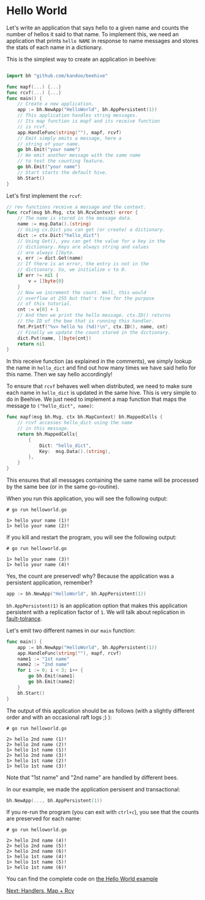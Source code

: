 # Hello World
Let's write an application that says hello to a given name
and counts the number of hellos it said to that name.
To implement this, we need an application that prints 
`hello NAME` in response to name messages and stores the stats of
each name in a dictionary.

This is the simplest way to create an application in beehive:
```go

import bh "github.com/kandoo/beehive"

func mapf(...) {...}
func rcvf(...) {...}
func main() {
	// Create a new application.
	app := bh.NewApp("HelloWorld", bh.AppPersistent(1))
	// This application handles string messages.
	// Its map function is mapf and its receive function
	// is rcvf.
	app.HandleFunc(string(""), mapf, rcvf)
	// Emit simply emits a message, here a
	// string of your name.
    go bh.Emit("your name")
    // We emit another message with the same name
    // to test the counting feature.
    go bh.Emit("your name")
    // Start starts the default hive.
	bh.Start()
}
```

Let's first implement the `rcvf`:
```go
// rev functions receive a message and the context.
func rcvf(msg bh.Msg, ctx bh.RcvContext) error {
	// The name is stored in the message data.
	name := msg.Data().(string)
	// Using cx.Dict you can get (or create) a dictionary.
	dict := ctx.Dict("hello_dict")
	// Using Get(), you can get the value for a key in the 
	// dictionary. Keys are always string and values
	// are always []byte.
	v, err := dict.Get(name)
	// If there is an error, the entry is not in the 
	// dictionary. So, we initialize v to 0.
	if err != nil {
		v = []byte{0}
	}
	// Now we increment the count. Well, this would
	// overflow at 255 but that's fine for the purpose
	// of this tutorial.
	cnt := v[0] + 1
	// And then we print the hello message. ctx.ID() returns
	// the ID of the bee that is running this handler.
	fmt.Printf("%v> hello %s (%d)!\n", ctx.ID(), name, cnt)
	// Finally we update the count stored in the dictionary.
	dict.Put(name, []byte{cnt})
	return nil
}
```

In this receive function (as explained in the comments), we simply
lookup the name in `hello_dict` and find out how many times
we have said hello for this name. Then we say hello accordingly!

To ensure that `rcvf` behaves well when distributed, we need to
make sure each name in `hello_dict` is updated in the same hive.
This is very simple to do in Beehive. We just need to implement a 
map function that maps the message to `("hello_dict", name)`:
```go
func mapf(msg bh.Msg, ctx bh.MapContext) bh.MappedCells {
	// rcvf accesses hello_dict using the name
	// in this message.
	return bh.MappedCells{
		{
			Dict: "hello_dict",
			Key:  msg.Data().(string),
		},
	}
}
```

This ensures that all messages containing the same name will be
processed by the same bee (or in the same go-routine).

When you run this application, you will see the following output:
```
# go run helloworld.go

1> hello your name (1)!
1> hello your name (2)!
```

If you kill and restart the program, you will see the following output:
```
# go run helloworld.go

1> hello your name (3)!
1> hello your name (4)!
```

Yes, the count are preserved! why? Because the application was a persistent
application, remember?

```go
app := bh.NewApp("HelloWorld", bh.AppPersistent(1))
```

`bh.AppPersistent(1)` is an application option that makes this
application persistent with a replication factor of `1`. We will talk
about replication in [fault-tolrance](fault-tolerance.md).

Let's emit two different names in our `main` function:

```go
func main() {
	app := bh.NewApp("HelloWorld", bh.AppPersistent(1))
	app.HandleFunc(string(""), mapf, rcvf)
	name1 := "1st name"
	name2 := "2nd name"
	for i := 0; i < 3; i++ {
		go bh.Emit(name1)
		go bh.Emit(name2)
	}
	bh.Start()
}
```

The output of this application should be as follows (with a slightly different
order and with an occasional raft logs ;) ):

```
# go run helloworld.go

2> hello 2nd name (1)!
2> hello 2nd name (2)!
1> hello 1st name (1)!
2> hello 2nd name (3)!
1> hello 1st name (2)!
1> hello 1st name (3)!
```

Note that "1st name" and "2nd name" are handled by different bees.

In our example, we made the application persisent and transactional:
```go
bh.NewApp(..., bh.AppPersistent(1))
```

If you re-run the program (you can exit with `ctrl+c`),
you see that the counts are preserved for each name:
```
# go run helloworld.go

2> hello 2nd name (4)!
2> hello 2nd name (5)!
2> hello 2nd name (6)!
1> hello 1st name (4)!
1> hello 1st name (5)!
1> hello 1st name (6)!
```

You can find the complete code on
[the Hello World example](https://github.com/kandoo/beehive/tree/master/examples/helloworld/helloworld.go)

[Next: Handlers, Map + Rcv](handlers.md)

